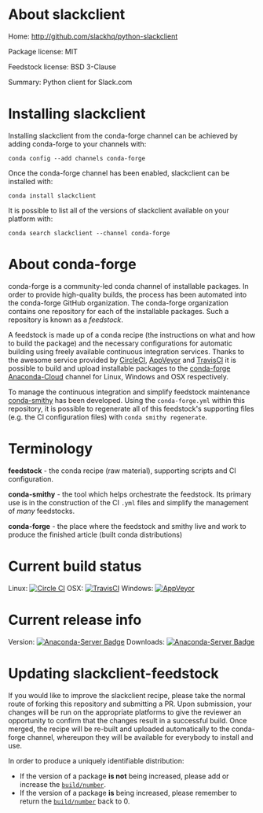 About slackclient
=================

Home: http://github.com/slackhq/python-slackclient

Package license: MIT

Feedstock license: BSD 3-Clause

Summary: Python client for Slack.com



Installing slackclient
======================

Installing slackclient from the conda-forge channel can be achieved by adding conda-forge to your channels with:

```
conda config --add channels conda-forge
```

Once the conda-forge channel has been enabled, slackclient can be installed with:

```
conda install slackclient
```

It is possible to list all of the versions of slackclient available on your platform with:

```
conda search slackclient --channel conda-forge
```


About conda-forge
=================

conda-forge is a community-led conda channel of installable packages.
In order to provide high-quality builds, the process has been automated into the
conda-forge GitHub organization. The conda-forge organization contains one repository
for each of the installable packages. Such a repository is known as a *feedstock*.

A feedstock is made up of a conda recipe (the instructions on what and how to build
the package) and the necessary configurations for automatic building using freely
available continuous integration services. Thanks to the awesome service provided by
[CircleCI](https://circleci.com/), [AppVeyor](http://www.appveyor.com/)
and [TravisCI](https://travis-ci.org/) it is possible to build and upload installable
packages to the [conda-forge](https://anaconda.org/conda-forge)
[Anaconda-Cloud](http://docs.anaconda.org/) channel for Linux, Windows and OSX respectively.

To manage the continuous integration and simplify feedstock maintenance
[conda-smithy](http://github.com/conda-forge/conda-smithy) has been developed.
Using the ``conda-forge.yml`` within this repository, it is possible to regenerate all of
this feedstock's supporting files (e.g. the CI configuration files) with ``conda smithy regenerate``.


Terminology
===========

**feedstock** - the conda recipe (raw material), supporting scripts and CI configuration.

**conda-smithy** - the tool which helps orchestrate the feedstock.
                   Its primary use is in the construction of the CI ``.yml`` files
                   and simplify the management of *many* feedstocks.

**conda-forge** - the place where the feedstock and smithy live and work to
                  produce the finished article (built conda distributions)

Current build status
====================

Linux: [![Circle CI](https://circleci.com/gh/conda-forge/slackclient-feedstock.svg?style=svg)](https://circleci.com/gh/conda-forge/slackclient-feedstock)
OSX: [![TravisCI](https://travis-ci.org/conda-forge/slackclient-feedstock.svg?branch=master)](https://travis-ci.org/conda-forge/slackclient-feedstock)
Windows: [![AppVeyor](https://ci.appveyor.com/api/projects/status/github/conda-forge/slackclient-feedstock?svg=True)](https://ci.appveyor.com/project/conda-forge/slackclient-feedstock/branch/master)

Current release info
====================
Version: [![Anaconda-Server Badge](https://anaconda.org/conda-forge/slackclient/badges/version.svg)](https://anaconda.org/conda-forge/slackclient)
Downloads: [![Anaconda-Server Badge](https://anaconda.org/conda-forge/slackclient/badges/downloads.svg)](https://anaconda.org/conda-forge/slackclient)


Updating slackclient-feedstock
==============================

If you would like to improve the slackclient recipe, please take the normal
route of forking this repository and submitting a PR. Upon submission, your changes will
be run on the appropriate platforms to give the reviewer an opportunity to confirm that the
changes result in a successful build. Once merged, the recipe will be re-built and uploaded
automatically to the conda-forge channel, whereupon they will be available for everybody to
install and use.

In order to produce a uniquely identifiable distribution:
 * If the version of a package **is not** being increased, please add or increase
   the [``build/number``](http://conda.pydata.org/docs/building/meta-yaml.html#build-number-and-string).
 * If the version of a package **is** being increased, please remember to return
   the [``build/number``](http://conda.pydata.org/docs/building/meta-yaml.html#build-number-and-string)
   back to 0.
